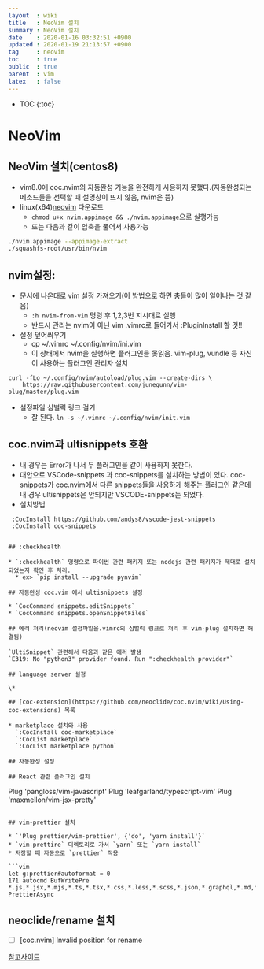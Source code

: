 ```yaml
---
layout  : wiki
title   : NeoVim 설치
summary : NeoVim 설치
date    : 2020-01-16 03:32:51 +0900
updated : 2020-01-19 21:13:57 +0900
tag     : neovim
toc     : true
public  : true
parent  : vim
latex   : false
---
```

* TOC
{:toc}

# NeoVim

## NeoVim 설치(centos8)

* vim8.0에 coc.nvim의 자동완성 기능을 완전하게 사용하지 못했다.(자동완성되는 메소드들을 선택할 때 설명창이 뜨지 않음, nvim은 뜸)
* linux(x64)[neovim](https://github.com/neovim/neovim/releases/) 다운로드
  * `chmod u+x nvim.appimage && ./nvim.appimage`으로 실행가능
  * 또는 다음과 같이 압축을 풀어서 사용가능

```sh
./nvim.appimage --appimage-extract
./squashfs-root/usr/bin/nvim
```

## nvim설정:

* 문서에 나온대로 vim 설정 가져오기(이 방법으로 하면 충돌이 많이 일어나는 것 같음)
  * `:h nvim-from-vim` 명령 후 1,2,3번 지시대로 실행
  * 반드시 관리는 nvim이 아닌 vim .vimrc로 들어가서 :PluginInstall 할 것!!
* 설정 덮어씌우기
  * cp ~/.vimrc ~/.config/nvim/ini.vim
  * 이 상태에서 nvim을 실행하면 플러그인을 못읽음. vim-plug, vundle 등 자신이 사용하는 플러그인 관리자 설치

```
curl -fLo ~/.config/nvim/autoload/plug.vim --create-dirs \
    https://raw.githubusercontent.com/junegunn/vim-plug/master/plug.vim
```

* 설정파일 심벌릭 링크 걸기
  * 잘 된다. `ln -s ~/.vimrc ~/.config/nvim/init.vim`

## coc.nvim과 ultisnippets 호환

* 내 경우는 Error가 나서 두 플러그인을 같이 사용하지 못한다.
* 대안으로 VSCode-snippets 과 coc-snippets를 설치하는 방법이 있다. coc-snippets가 coc.nvim에서 다른 snippets들을 사용하게 해주는 플러그인 같은데 내 경우 ultisnippets은 안되지만 VSCODE-snippets는 되었다.
* 설치방법

```
 :CocInstall https://github.com/andys8/vscode-jest-snippets
 :CocInstall coc-snippets
```

```

## :checkhealth

* `:checkhealth` 명령으로 파이썬 관련 패키지 또는 nodejs 관련 패키지가 제대로 설치되었는지 확인 후 처리.
  * ex> `pip install --upgrade pynvim`

## 자동완성 coc.vim 에서 ultisnippets 설정

* `CocCommand snippets.editSnippets`
* `CocCommand snippets.openSnippetFiles`

## 에러 처리(neovim 설정파일을.vimrc의 심벌릭 링크로 처리 후 vim-plug 설치하면 해결됨)

`UltiSnippet` 관련해서 다음과 같은 에러 발생
`E319: No "python3" provider found. Run ":checkhealth provider"`

## language server 설정

\*

## [coc-extension](https://github.com/neoclide/coc.nvim/wiki/Using-coc-extensions) 목록

* marketplace 설치와 사용
  `:CocInstall coc-marketplace`
  `:CocList marketplace`
  `:CocList marketplace python`

## 자동완성 설정

## React 관련 플러그인 설치

```

Plug 'pangloss/vim-javascript'
Plug 'leafgarland/typescript-vim'
Plug 'maxmellon/vim-jsx-pretty'

````

## vim-prettier 설치

* `'Plug prettier/vim-prettier', {'do', 'yarn install'}`
* `vim-prettire` 디렉토리로 가서 `yarn` 또는 `yarn install`
* 저장할 때 자동으로 `prettier` 적용

```vim
let g:prettier#autoformat = 0
171 autocmd BufWritePre *.js,*.jsx,*.mjs,*.ts,*.tsx,*.css,*.less,*.scss,*.json,*.graphql,*.md,*.vue,*.yaml,*.html PrettierAsync
````

## neoclide/rename 설치
* [ ] [coc.nvim] Invalid position for rename


[참고사이트](https://vimawesome.com/plugin/vim-prettier-who-speaks)

